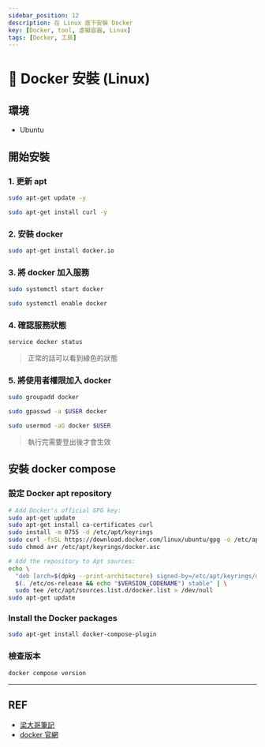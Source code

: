 ```yaml
---
sidebar_position: 12
description: 在 Linux 底下安裝 Docker 
key: [Docker, tool, 虛擬容器, Linux]
tags: [Docker, 工具]
---
```


# 🐳 Docker 安裝 (Linux)

## 環境

- Ubuntu

## 開始安裝

### 1. 更新 apt

```bash
sudo apt-get update -y
```

```bash
sudo apt-get install curl -y
```

### 2. 安裝 docker

```bash
sudo apt-get install docker.io
```

### 3. 將 docker 加入服務

```bash
sudo systemctl start docker
```

```bash
sudo systemctl enable docker
```

### 4. 確認服務狀態

```bash
service docker status
```

> 正常的話可以看到綠色的狀態

### 5. 將使用者權限加入 docker

```bash
sudo groupadd docker
```

```bash
sudo gpasswd -a $USER docker
```

```bash
sudo usermod -aG docker $USER
```

> 執行完需要登出後才會生效

## 安裝 docker compose

### 設定 Docker apt repository

```bash
# Add Docker's official GPG key:
sudo apt-get update
sudo apt-get install ca-certificates curl
sudo install -m 0755 -d /etc/apt/keyrings
sudo curl -fsSL https://download.docker.com/linux/ubuntu/gpg -o /etc/apt/keyrings/docker.asc
sudo chmod a+r /etc/apt/keyrings/docker.asc

# Add the repository to Apt sources:
echo \
  "deb [arch=$(dpkg --print-architecture) signed-by=/etc/apt/keyrings/docker.asc] https://download.docker.com/linux/ubuntu \
  $(. /etc/os-release && echo "$VERSION_CODENAME") stable" | \
  sudo tee /etc/apt/sources.list.d/docker.list > /dev/null
sudo apt-get update
```

### Install the Docker packages

```bash
sudo apt-get install docker-compose-plugin
```

### 檢查版本

```bash
docker compose version
```

---

## REF

- [梁大哥筆記](https://hackmd.io/hux5UiziTlyoNbj7EOBxQQ?view)
- [docker 官網](https://docs.docker.com/engine/install/ubuntu/#install-using-the-repository)
